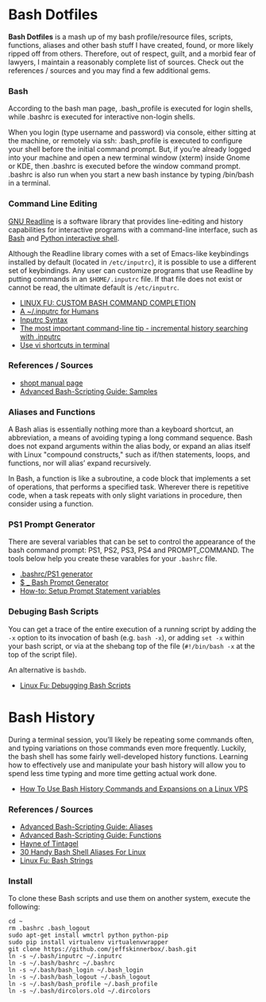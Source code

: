 <!--
Maintainer:   jeffskinnerbox@yahoo.com / www.jeffskinnerbox.me
Version:      1.1.0
-->

# Bash Dotfiles
**Bash Dotfiles** is a mash up of my bash profile/resource files, scripts, functions,
aliases and other bash stuff I have created, found, or more likely ripped off from others.
Therefore, out of respect, guilt, and a morbid fear of lawyers, I maintain a reasonably
complete list of sources.  Check out the references / sources and you may find
a few additional gems.

### Bash
According to the bash man page, .bash_profile is executed for login shells,
while .bashrc is executed for interactive non-login shells.

When you login (type username and password) via console, either sitting at the
machine, or remotely via ssh: .bash_profile is executed to configure your shell
before the initial command prompt.  But, if you’re already logged into your
machine and open a new terminal window (xterm) inside Gnome or KDE, then
.bashrc is executed before the window command prompt. .bashrc is also run when
you start a new bash instance by typing /bin/bash in a terminal.

### Command Line Editing
[GNU Readline][03] is a software library that provides line-editing and history capabilities
for interactive programs with a command-line interface,
such as [Bash][01] and [Python interactive shell][02].

Although the Readline library comes with a set of Emacs-like keybindings installed by default
(located in `/etc/inputrc`),
it is possible to use a different set of keybindings.
Any user can customize programs that use Readline by putting commands in an `$HOME/.inputrc` file.
If that file does not exist or cannot be read, the ultimate default is `/etc/inputrc`.

* [LINUX FU: CUSTOM BASH COMMAND COMPLETION](https://hackaday.com/2018/01/19/linux-fu-custom-bash-command-completion/)
* [A ~/.inputrc for Humans](https://www.topbug.net/blog/2017/07/31/inputrc-for-humans/)
* [Inputrc Syntax](https://ss64.com/bash/syntax-inputrc.html)
* [The most important command-line tip - incremental history searching with .inputrc](http://codeinthehole.com/tips/the-most-important-command-line-tip-incremental-history-searching-with-inputrc/)
* [Use vi shortcuts in terminal](http://vim.wikia.com/wiki/Use_vi_shortcuts_in_terminal)

### References / Sources
* [shopt manual page](http://ss64.com/bash/shopt.html)
* [Advanced Bash-Scripting Guide: Samples](http://tldp.org/LDP/abs/html/sample-bashrc.html)

### Aliases and Functions
A Bash alias is essentially nothing more than a keyboard shortcut, an
abbreviation, a means of avoiding typing a long command sequence.  Bash does
not expand arguments within the alias body, or expand an alias itself with Linux
"compound constructs," such as if/then statements, loops, and functions, nor
will alias’ expand recursively.

In Bash, a function is like a subroutine, a code block that implements a set of
operations, that performs a specified task. Wherever there is repetitive code,
when a task repeats with only slight variations in procedure, then consider
using a function.

### PS1 Prompt Generator
There are several variables that can be set to control the appearance of the
bash command prompt: PS1, PS2, PS3, PS4 and PROMPT_COMMAND.
The tools below help you create these varables for your `.bashrc` file.

* [.bashrc/PS1 generator](http://bashrcgenerator.com/)
* [$ _ Bash Prompt Generator](https://scriptim.github.io/bash-prompt-generator/)
* [How-to: Setup Prompt Statement variables](https://ss64.com/bash/syntax-prompt.html)

### Debuging Bash Scripts
You can get a trace of the entire execution of a running script by adding
the `-x` option to its invocation of bash (e.g. `bash -x`),
or adding `set -x` within your bash script,
or via at the shebang top of the file (`#!/bin/bash -x` at the top of the script file).

An alternative is `bashdb`.

* [Linux Fu: Debugging Bash Scripts](https://hackaday.com/2019/12/11/linux-fu-debugging-bash-scripts/)

# Bash History
During a terminal session, you’ll likely be repeating some commands often, and typing variations on those commands even more frequently.
Luckily, the bash shell has some fairly well-developed history functions. Learning how to effectively use and manipulate your bash history will allow you to spend less time typing and more time getting actual work done.

* [How To Use Bash History Commands and Expansions on a Linux VPS](https://www.digitalocean.com/community/tutorials/how-to-use-bash-history-commands-and-expansions-on-a-linux-vps)

### References / Sources
* [Advanced Bash-Scripting Guide: Aliases](http://tldp.org/LDP/abs/html/aliases.html})
* [Advanced Bash-Scripting Guide: Functions](http://tldp.org/LDP/abs/html/functions.html)
* [Hayne of Tintagel](http://hayne.net/MacDev/Bash/aliases.bash)
* [30 Handy Bash Shell Aliases For Linux](http://www.cyberciti.biz/tips/bash-aliases-mac-centos-linux-unix.html)
* [Linux Fu: Bash Strings](https://hackaday.com/2022/01/26/linux-fu-bash-strings/)

### Install
To clone these Bash scripts and use them on another system, execute the following:

    cd ~
    rm .bashrc .bash_logout
    sudo apt-get install wmctrl python python-pip
    sudo pip install virtualenv virtualenvwrapper
    git clone https://github.com/jeffskinnerbox/.bash.git
    ln -s ~/.bash/inputrc ~/.inputrc
    ln -s ~/.bash/bashrc ~/.bashrc
    ln -s ~/.bash/bash_login ~/.bash_login
    ln -s ~/.bash/bash_logout ~/.bash_logout
    ln -s ~/.bash/bash_profile ~/.bash_profile
    ln -s ~/.bash/dircolors.old ~/.dircolors


[01]:https://www.gnu.org/software/bash/
[02]:https://www.digitalocean.com/community/tutorials/how-to-work-with-the-python-interactive-console
[03]:https://tiswww.case.edu/php/chet/readline/rltop.html

